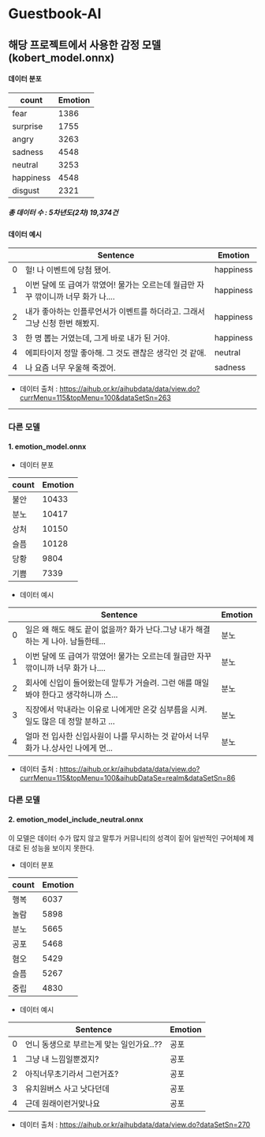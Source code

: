 # Guestbook-AI

## 해당 프로젝트에서 사용한 감정 모델 (kobert_model.onnx)

#### 데이터 분포

|count|Emotion|
|----|-----|
|fear|1386|
|surprise|1755|
|angry|3263|
|sadness|4548|
|neutral|3253|
|happiness|4548|
|disgust|2321|


##### 총 데이터 수 : 5차년도(2차) 19,374건

#### 데이터 예시

||Sentence	|Emotion|
|--|---|--|
|0|	헐! 나 이벤트에 당첨 됐어.	|happiness|
|1|	이번 달에 또 급여가 깎였어! 물가는 오르는데 월급만 자꾸 깎이니까 너무 화가 나....	|happiness|
|2|	내가 좋아하는 인플루언서가 이벤트를 하더라고. 그래서 그냥 신청 한번 해봤지. |happiness|
|3|	한 명 뽑는 거였는데, 그게 바로 내가 된 거야.	|happiness|
|4|	에피타이저 정말 좋아해. 그 것도 괜찮은 생각인 것 같애.	|neutral|
|4|	나 요즘 너무 우울해 죽겠어.	|sadness|


* 데이터 출처 : https://aihub.or.kr/aihubdata/data/view.do?currMenu=115&topMenu=100&dataSetSn=263


-----


### 다른 모델 
#### 1. emotion_model.onnx
- 데이터 분포
  
|count|Emotion|
|----|-----|
|불안|10433|
|분노|10417|
|상처|10150|
|슬픔|10128|
|당황|9804|
|기쁨|7339|

- 데이터 예시
  
||Sentence	|Emotion|
|--|---|--|
|0|	일은 왜 해도 해도 끝이 없을까? 화가 난다.그냥 내가 해결하는 게 나아. 남들한테...	|분노|
|1|	이번 달에 또 급여가 깎였어! 물가는 오르는데 월급만 자꾸 깎이니까 너무 화가 나....	|분노|
|2|	회사에 신입이 들어왔는데 말투가 거슬려. 그런 애를 매일 봐야 한다고 생각하니까 스... |분노|
|3|	직장에서 막내라는 이유로 나에게만 온갖 심부름을 시켜. 일도 많은 데 정말 분하고 ...	|분노|
|4|	얼마 전 입사한 신입사원이 나를 무시하는 것 같아서 너무 화가 나.상사인 나에게 먼...	|분노|

* 데이터 출처 : https://aihub.or.kr/aihubdata/data/view.do?currMenu=115&topMenu=100&aihubDataSe=realm&dataSetSn=86

### 다른 모델 
#### 2. emotion_model_include_neutral.onnx
이 모델은 데이터 수가 많지 않고 말투가 커뮤니티의 성격이 짙어 일반적인 구어체에 제대로 된 성능을 보이지 못한다.
- 데이터 분포
  
|count|Emotion|
|---|----|
|행복	|6037|
|놀람	|5898|
|분노	|5665|
|공포	|5468|
|혐오	|5429|
|슬픔	|5267|
|중립	|4830|

- 데이터 예시

||Sentence|	Emotion|
|--|---|--|
|0|	언니 동생으로 부르는게 맞는 일인가요..??	|공포|
|1|	그냥 내 느낌일뿐겠지?	|공포|
|2|	아직너무초기라서 그런거죠?	|공포|
|3|	유치원버스 사고 낫다던데	|공포|
|4|	근데 원래이런거맞나요	|공포|

- 데이터 출처 : https://aihub.or.kr/aihubdata/data/view.do?dataSetSn=270
